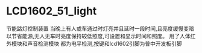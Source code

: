 # LCD1602_51_light
节能路灯控制装置
当晚上有人或车通过时灯亮并且延时一段时间,且亮度缓慢变暗以节省能源,无人无车时亮度保持较低照度,可设置和显示时间和照度。
用了人体红外模块和声音检测模块 都为电平检测,按键和lcd1602引脚为普中开发板引脚
